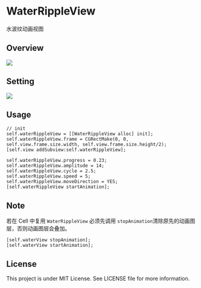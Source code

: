
# WaterRippleView

水波纹动画视图

## Overview

![](http://ww2.sinaimg.cn/large/006tNc79gy1fgva2b3bqng30ij0ag12n.gif)

## Setting

![](http://ww1.sinaimg.cn/large/006tNbRwgy1fglz7is7ngj30dc04sjs6.jpg)

## Usage

```objc
// init
self.waterRippleView = [[WaterRippleView alloc] init];
self.waterRippleView.frame = CGRectMake(0, 0, self.view.frame.size.width, self.view.frame.size.height/2);
[self.view addSubview:self.waterRippleView];
    
self.waterRippleView.progress = 0.23;
self.waterRippleView.amplitude = 14;
self.waterRippleView.cycle = 2.5;
self.waterRippleView.speed = 5;
self.waterRippleView.moveDirection = YES;
[self.waterRippleView startAnimation];
```

## Note

若在 Cell 中复用 `WaterRippleView` 必须先调用 `stopAnimation`清除原先的动画图层，否则动画图层会叠加。

	[self.waterView stopAnimation];
	[self.waterView startAnimation];
	
## License

This project is under MIT License. See LICENSE file for more information.
